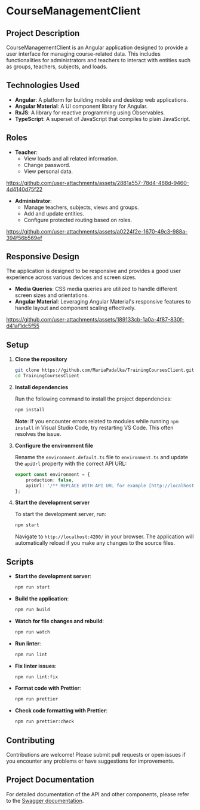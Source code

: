 # CourseManagementClient

## Project Description

CourseManagementClient is an Angular application designed to provide a user interface for managing course-related data. This includes functionalities for administrators and teachers to interact with entities such as groups, teachers, subjects, and loads.

## Technologies Used

- **Angular**: A platform for building mobile and desktop web applications.
- **Angular Material**: A UI component library for Angular.
- **RxJS**: A library for reactive programming using Observables.
- **TypeScript**: A superset of JavaScript that compiles to plain JavaScript.

## Roles

- **Teacher**:
  - View loads and all related information.
  - Change password.
  - View personal data.


https://github.com/user-attachments/assets/2881a557-78d4-468d-9460-4d4140d75f22



- **Administrator**:
  - Manage teachers, subjects, views and groups.
  - Add and update entities.
  - Configure protected routing based on roles.
 
https://github.com/user-attachments/assets/a0224f2e-1670-49c3-988a-394f56b569ef

## Responsive Design

The application is designed to be responsive and provides a good user experience across various devices and screen sizes. 

- **Media Queries**: CSS media queries are utilized to handle different screen sizes and orientations.
- **Angular Material**: Leveraging Angular Material's responsive features to handle layout and component scaling effectively.

https://github.com/user-attachments/assets/189133cb-1a0a-4f87-830f-d41af1dc5f55



## Setup

1. **Clone the repository**

    ```bash
    git clone https://github.com/MariaPadalka/TrainingCoursesClient.git
    cd TrainingCoursesClient
    ```

2. **Install dependencies**

    Run the following command to install the project dependencies:

    ```bash
    npm install
    ```

    **Note**: If you encounter errors related to modules while running `npm install` in Visual Studio Code, try restarting VS Code. This often resolves the issue.

3. **Configure the environment file**

    Rename the `environment.default.ts` file to `environment.ts` and update the `apiUrl` property with the correct API URL:

    ```typescript
    export const environment = {
        production: false,
        apiUrl: '/** REPLACE WITH API URL for example [http://localhost:5000/api] **/',
    };
    ```

4. **Start the development server**

    To start the development server, run:

    ```bash
    npm start
    ```

    Navigate to `http://localhost:4200/` in your browser. The application will automatically reload if you make any changes to the source files.

## Scripts

- **Start the development server**:

    ```bash
    npm run start
    ```

- **Build the application**:

    ```bash
    npm run build
    ```

- **Watch for file changes and rebuild**:

    ```bash
    npm run watch
    ```

- **Run linter**:

    ```bash
    npm run lint
    ```

- **Fix linter issues**:

    ```bash
    npm run lint:fix
    ```

- **Format code with Prettier**:

    ```bash
    npm run prettier
    ```

- **Check code formatting with Prettier**:

    ```bash
    npm run prettier:check
    ```

## Contributing

Contributions are welcome! Please submit pull requests or open issues if you encounter any problems or have suggestions for improvements.

## Project Documentation

For detailed documentation of the API and other components, please refer to the [Swagger documentation](https://github.com/MariaPadalka/TrainingCoursesAPI).
